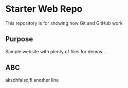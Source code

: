 # Starter Web Repo

This repository is for showing how Git and GitHub work

## Purpose

Sample website with plenty of files for demos...

## ABC
aksdhfalsdjfl
another line